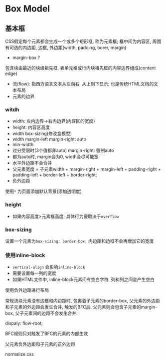 # Box Model

## 基本框

CSS假定每个元素都会生成一个或多个矩形框, 称为元素框; 框中间为内容区, 周围有可选的内边距, 边框, 外边距(width, padding, borer, margin)

* margin-box ?

包含块由最近的块级祖先框, 表单元格或行内块祖先框的内容边界组成(content edge)

* 流(flow): 指西方语言文本从左向右, 从上到下显示; 也是传统HTML文档的文本布局
* 元素的边界

### witdh

* width: 左内边界->右内边界(内容区的宽度)
* height: 内容区高度
* width box-sizing(修改盒模型)
* width margin-left margin-right: auto
* min-width
* 过分受限时(3个值都非auto) margin-right: 强制auto
* 都为auto时, margin会为0, width会尽可能宽
* 水平外边距不会合并
* 父元素宽度 = 子元素width + margin-right + margin-left + padding-right + padding-left + border-left + border-right;
* 负外边距

使用`*` 为页面添加默认背景(添加透明度)

### height

* 如果内容高度>元素框高度; 具体行为要取决于`overflow`

### box-sizing

设置一个元素为`box-sizing: border-box;` 内边距和边框不会再增加它的宽度

### 使用inline-block

* `vertical-align` 会影响`inline-block`
* 需要设置每一列的宽度
* 如果HTML文件中, inline-block元素间有空白字符, 列和列之间会产生空白

使用负外边距进行布局

常规流块元素没有边框和内边距时, 包裹着子元素的border-box, 父元素的外边距和子元素的外边距会发生合并, 触发的BFC后, 父元素则会包含子元素的margin-box, 父子元素间的边距不会发生合并.

dispaly: flow-root;

BFC规则只对触发了BFC的元素的内部生效

父元素负外边距和子元素的正外边距

normalize.css